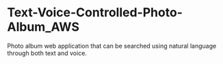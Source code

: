 # Text-Voice-Controlled-Photo-Album_AWS
Photo album web application that can be searched using natural language through both text and voice.

